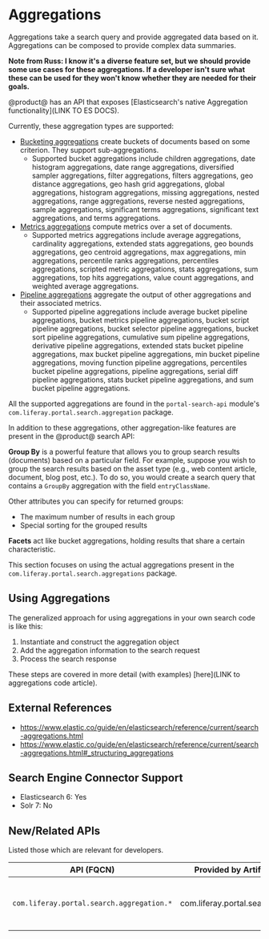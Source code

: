 # Aggregations

Aggregations take a search query and provide aggregated data based on it.
Aggregations can be composed to provide complex data summaries.

**Note from Russ:  I know it's a diverse feature set, but we should provide some use cases for
these aggregations. If a developer isn't sure what these can be used for they
won't know whether they are needed for their goals.** 

@product@ has an API that exposes 
[Elasticsearch's native Aggregation functionality](LINK TO ES DOCS). 

Currently, these aggregation types are supported:

- [Bucketing aggregations](https://www.elastic.co/guide/en/elasticsearch/reference/current/search-aggregations-bucket.html) 
    create buckets of documents based on some criterion.  They support
    sub-aggregations.
    - Supported bucket aggregations include children aggregations, date
        histogram aggregations, date range aggregations, diversified sampler
        aggregations, filter aggregations, filters aggregations, geo distance
        aggregations, geo hash grid aggregations, global aggregations, histogram
        aggregations, missing aggregations, nested aggregations, range
        aggregations, reverse nested aggregations, sample aggregations,
        significant terms aggregations, significant text aggregations, and terms
        aggregations.  <!-- I left these out even though they're in the bucket
        aggregations package, because not sure if they're actually aggregations: Order,
        Range, IncludeExcludeClause,Bucket, BucketCountThresholds,
        CollectionMode -->
- [Metrics aggregations](https://www.elastic.co/guide/en/elasticsearch/reference/current/search-aggregations-metrics.html) 
    compute metrics over a set of documents.
    - Supported metrics aggregations include average aggregations, cardinality
        aggregations, extended stats aggregations, geo bounds aggregations, geo
        centroid aggregations, max aggregations, min aggregations, percentile
        ranks aggregations, percentiles aggregations, scripted metric
        aggregations, stats aggregations, sum aggregations, top hits
        aggregations, value count aggregations, and weighted average
        aggregations. 
        <!-- Class included in metrics package but not sure if it's an
        aggregation itself: PercentilesMethod -->
- [Pipeline aggregations](https://www.elastic.co/guide/en/elasticsearch/reference/current/search-aggregations-pipeline.html) 
    aggregate the output of other aggregations and their associated metrics.
    - Supported pipeline aggregations include average bucket pipeline
        aggregations, bucket metrics pipeline aggregations, bucket script
        pipeline aggregations, bucket selector pipeline aggregations, bucket
        sort pipeline aggregations, cumulative sum pipeline aggregations,
        derivative pipeline aggregations, extended stats bucket pipeline
        aggregations, max bucket pipeline aggregations, min bucket pipeline
        aggregations, moving function pipeline aggregations, percentiles bucket
        pipeline aggregations, pipeline aggregations, serial diff pipeline
        aggregations, stats bucket pipeline aggregations, and sum bucket
        pipeline aggregations. 
        <!-- PipelineAggregationResultTranslator, PipelineAggregationTranslator,
        PipelineAggregationVisitor, GapPolicy, -->

All the supported aggregations are found in the `portal-search-api` module's
`com.liferay.portal.search.aggregation` package.

In addition to these aggregations, other aggregation-like features are present
in the @product@ search API:

**Group By** is a powerful feature that allows you to group search results
(documents) based on a particular field. For example, suppose you wish to group
the search results based on the asset type (e.g., web content article, document,
blog post, etc.).  To do so, you would create a search query that contains a
`GroupBy` aggregation with the field `entryClassName`.

Other attributes you can specify for returned groups:

- The maximum number of results in each group
- Special sorting for the grouped results

**Facets** act like bucket aggregations, holding results that share a certain
characteristic.

This section focuses on using the actual aggregations present in the
`com.liferay.portal.search.aggregations` package.

## Using Aggregations

The generalized approach for using aggregations in your own search code is like
this:

1.  Instantiate and construct the aggregation object
2.  Add the aggregation information to the search request
3.  Process the search response

These steps are covered in more detail (with examples) 
[here](LINK to aggregations code article).

## External References
* https://www.elastic.co/guide/en/elasticsearch/reference/current/search-aggregations.html
* https://www.elastic.co/guide/en/elasticsearch/reference/current/search-aggregations.html#_structuring_aggregations

## Search Engine Connector Support
* Elasticsearch 6: Yes
* Solr 7: No

## New/Related APIs
Listed those which are relevant for developers.

API (FQCN) | Provided by Artifact | Notes |
-----------|:--------------------:|:--------:|
`com.liferay.portal.search.aggregation.*` | com.liferay.portal.search.api | The whole ["aggregation" package](https://github.com/liferay/liferay-portal/tree/7.2.x/modules/apps/portal-search/portal-search-api/src/main/java/com/liferay/portal/search/aggregation) is new as of @product_ver@
